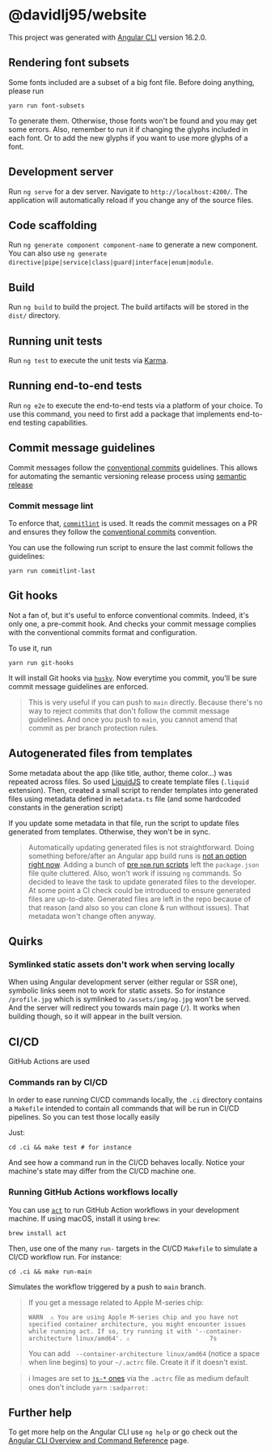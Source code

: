 # @davidlj95/website

This project was generated with [Angular CLI](https://github.com/angular/angular-cli) version 16.2.0.

## Rendering font subsets

Some fonts included are a subset of a big font file. Before doing anything, please run

```shell
yarn run font-subsets
```

To generate them. Otherwise, those fonts won't be found and you may get some errors. Also, remember to run it if changing the glyphs included in each font. Or to add the new glyphs if you want to use more glyphs of a font.

## Development server

Run `ng serve` for a dev server. Navigate to `http://localhost:4200/`. The application will automatically reload if you
change any of the source files.

## Code scaffolding

Run `ng generate component component-name` to generate a new component. You can also
use `ng generate directive|pipe|service|class|guard|interface|enum|module`.

## Build

Run `ng build` to build the project. The build artifacts will be stored in the `dist/` directory.

## Running unit tests

Run `ng test` to execute the unit tests via [Karma](https://karma-runner.github.io).

## Running end-to-end tests

Run `ng e2e` to execute the end-to-end tests via a platform of your choice. To use this command, you need to first add a
package that implements end-to-end testing capabilities.

## Commit message guidelines

Commit messages follow the [conventional commits][conventional-commits] guidelines. This allows for automating the semantic versioning release process using [semantic release][semantic-release]

[conventional-commits]: https://www.conventionalcommits.org/en/v1.0.0/

[semantic-release]: https://semantic-release.gitbook.io/semantic-release/

### Commit message lint

To enforce that, [`commitlint`][commitlint] is used. It reads the commit messages on a PR and ensures they follow the [conventional commits][conventional-commits] convention.

You can use the following run script to ensure the last commit follows the guidelines:

```shell
yarn run commitlint-last
```

[commitlint]: https://github.com/conventional-changelog/commitlint

## Git hooks

Not a fan of, but it's useful to enforce conventional commits. Indeed, it's only one, a pre-commit hook. And checks your commit message complies with the conventional commits format and configuration.

To use it, run

```shell
yarn run git-hooks
```

It will install Git hooks via [`husky`](https://typicode.github.io/husky/). Now everytime you commit, you'll be sure commit message guidelines are enforced.

> This is very useful if you can push to `main` directly. Because there's no way to reject commits that don't follow the commit message guidelines. And once you push to `main`, you cannot amend that commit as per branch protection rules.

## Autogenerated files from templates

Some metadata about the app (like title, author, theme color...) was repeated across files. So used
[LiquidJS](https://liquidjs.com) to create template files (`.liquid` extension). Then, created a small script to render
templates into generated files using metadata defined in `metadata.ts` file (and some hardcoded constants in the
generation script)

If you update some metadata in that file, run the script to update files generated from templates. Otherwise, they
won't be in sync.

> Automatically updating generated files is not straightforward. Doing something before/after an Angular app build
> runs is [not an option right now][angular-build-hooks-issue]. Adding a bunch of
> [pre `npm` run scripts][npm-pre-post-scripts] left the `package.json` file quite cluttered. Also, won't work if
> issuing `ng` commands. So decided to leave the task to update generated files to the developer. At some point a CI
> check could be introduced to ensure generated files are up-to-date. Generated files are left in the repo because of
> that reason (and also so you can clone & run without issues). That metadata won't change often anyway.

[angular-build-hooks-issue]: https://github.com/angular/angular-cli/issues/11787

[npm-pre-post-scripts]: https://docs.npmjs.com/cli/v9/using-npm/scripts#pre--post-scripts

## Quirks

### Symlinked static assets don't work when serving locally

When using Angular development server (either regular or SSR one), symbolic links seem not to work for static assets.
So for instance `/profile.jpg` which is symlinked to `/assets/img/og.jpg` won't be served. And the server will redirect
you towards main page (`/`). It works when building though, so it will appear in the built version.

## CI/CD

GitHub Actions are used

### Commands ran by CI/CD

In order to ease running CI/CD commands locally, the `.ci` directory contains a `Makefile` intended to contain all commands that will be run in CI/CD pipelines. So you can test those locally easily

Just:

```shell
cd .ci && make test # for instance
```

And see how a command run in the CI/CD behaves locally. Notice your machine's state may differ from the CI/CD machine one.

### Running GitHub Actions workflows locally

You can use [`act`](https://github.com/nektos/act) to run GitHub Action workflows in your development machine. If using macOS, install it using `brew`:

```shell
brew install act
```

Then, use one of the many `run-` targets in the CI/CD `Makefile` to simulate a CI/CD workflow run. For instance:

```shell
cd .ci && make run-main
```

Simulates the workflow triggered by a push to `main` branch.

> If you get a message related to Apple M-series chip:
> ```shell
> WARN  ⚠ You are using Apple M-series chip and you have not specified container architecture, you might encounter issues while running act. If so, try running it with '--container-architecture linux/amd64'. ⚠                      7s
> ```
> You can add ` --container-architecture linux/amd64` (notice a space when line begins) to your `~/.actrc` file. Create it if it doesn't exist.

> ℹ️ Images are set to [`js-*` ones](https://github.com/catthehacker/docker_images) via the `.actrc` file as medium default ones don't include `yarn` `:sadparrot:`

## Further help

To get more help on the Angular CLI use `ng help` or go check out
the [Angular CLI Overview and Command Reference](https://angular.io/cli) page.
